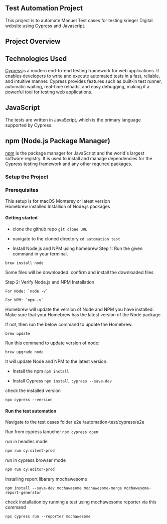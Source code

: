 ## Test Automation Project 

This project is to automate Manuel Test cases for testing krieger Digital website using Cypress and Javascript.


## Project Overview

## Technologies Used
[Cypress](https://www.cypress.io/)is a modern end-to-end testing framework for web applications. It enables developers to write and execute automated tests in a fast, reliable, and intuitive manner. Cypress provides features such as built-in test runner, automatic waiting, real-time reloads, and easy debugging, making it a powerful tool for testing web applications.

## JavaScript
The tests are written in JavaScript, which is the primary language supported by Cypress. 

## npm (Node.js Package Manager)
[npm](https://www.npmjs.com/) is the package manager for JavaScript and the world's largest software registry. It is used to install and manage dependencies for the Cypress testing framework and any other required packages.


### Setup the Project

### Prerequisites 
This setup is for macOS Monterey or latest version  
Homebrew installed 
Installion of Node.js packages  

#### Getting started
- clone the github repo `git clone URL`
- navigate to the cloned directory `cd automation test`

- Install Node.js and NPM using homebrew
Step 1: Run the given command in your terminal.

`brew install node `

Some files will be downloaded. confirm and install the downloaded files

Step 2: Verify Node.js and NPM Installation

	For Node: `node -v`

	For NPM: `npm -v`

Homebrew will update the version of Node and NPM you have installed. Make sure that your Homebrew has the latest version of the Node package.

If not, then run the below command to update the Homebrew.

`brew update`

Run this command to update version of node:

`brew upgrade node`

It will update Node and NPM to the latest version.


- Install the npm 
`npm install`

- Install Cypress
`npm install cypress --save-dev`

check the installed version 
```
npx cypress --version

```

#### Run the test automation

Navigate to the test cases folder e2e 
/automation-test/cypress/e2e

Run from cypress lanucher
`npx cypress open`


run in headles mode
```bash
npm run cy:silent-prod
```

run in cypress browser mode
````bash
npm run cy:editor-prod
````
Installing report libarary mochawesome

```
npm install --save-dev mochawesome mochawesome-merge mochawesome-report-generator

```
 
check installation by running a test using mochawesome reporter via this command

```
npx cypress run --reporter mochawesome

```

